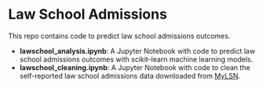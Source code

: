 # Law School Admissions

This repo contains code to predict law school admissions outcomes.

- **lawschool_analysis.ipynb**: A Jupyter Notebook with code to predict law school admissions outcomes with scikit-learn machine learning models.
- **lawschool_cleaning.ipynb**: A Jupyter Notebook with code to clean the self-reported law school admissions data downloaded from [MyLSN](http://mylsn.info/). 
